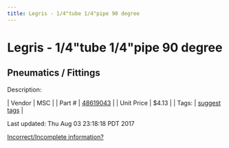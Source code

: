 ```yaml
---
title: Legris - 1/4"tube 1/4"pipe 90 degree
---
```


# Legris - 1/4"tube 1/4"pipe 90 degree
## Pneumatics / Fittings
Description: 	 

| Vendor | MSC | 
| Part # | [48619043](http://www.mscdirect.com/) | 
| Unit Price | $4.13 | 
| Tags: | [suggest tags](https://docs.google.com/forms/d/e/1FAIpQLSeWyY8v3RgOty-MyWmh9U0iivNYN_molChYyS-0U-o-kOAv_g/viewform) | 

Last updated: Thu Aug 03 23:18:18 PDT 2017

 [Incorrect/Incomplete information?](https://docs.google.com/forms/d/e/1FAIpQLSeWyY8v3RgOty-MyWmh9U0iivNYN_molChYyS-0U-o-kOAv_g/viewform)